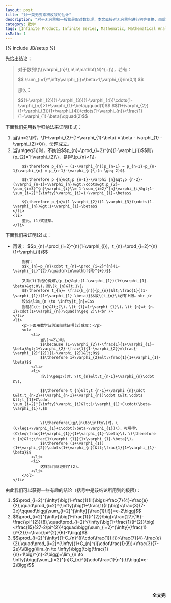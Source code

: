 ```yaml
---
layout: post
title: "对一类无穷乘积收敛的估计"
description: "对于无穷乘积一般都是取对数处理，本文直接对无穷乘积进行初等变换，而后对其值的范围进行估计。原发表于2007年第12期《数学通讯》。"
category: 数学
tags: [Infinite Product, Infinite Series, Mathematic, Mathematical Analysis]
isMath: 1
---
```

{% include JB/setup %}
<p>先给出结论：</p>
<blockquote class="r-background">
	<p>对于数列\(\{\varphi_{n}\},n\in\mathbf{N}^{+}\)，若有：</p>
	$$ \sum_{i=1}^\infty\varphi_{i}=\beta>1,\varphi_{i}\in(0,1) $$
	<p>那么：</p>
	$$(1-\varphi_{2})(1-\varphi_{3})(1-\varphi_{4})\cdots(1-\varphi_{n})>1+\varphi_{1}-\beta\qquad(1)$$
	$$(1+\varphi_{2})(1+\varphi_{3})(1+\varphi_{4})\cdots(1+\varphi_{n})&lt;\frac{1}{1+\varphi_{1}-\beta}\qquad(2)$$
</blockquote>
<p>下面我们先用数学归纳法来证明(1)式：</p>
<ol>
	<li>
		当\(n=2\)时，\(1-\varphi_{2}-(1+\varphi_{1}-\beta) = \beta - \varphi_{1} - \varphi_{2}&gt;0\)，命题成立。
	</li>
	<li>
		当\(n\geq3\)时，不妨设$$p_{n}=\prod_{i=2}^{n}(1-\varphi_{i})$$则\(p_{2}=1-\varphi_{2}\)，易得\(p_{n}&lt;1\)。
		
		$$\therefore p_{n} = (1-\varphi_{n})p_{n-1} = p_{n-1}-p_{n-1}\varphi_{n} = p_{n-1}-\varphi_{n}\;(n \geq 2)$$
		
		$$\therefore p_{n}&gt;p_{n-1}-\varphi_{n}&gt;p_{n-2}-(\varphi_{n-1}+\varphi_{n})&gt;\cdots&gt;p_{2}-\sum_{i=3}^{n}\varphi_{i}\\= 1-\sum_{i=2}^{n}\varphi_{i}&gt;1-\sum_{i=2}^{\infty}\varphi_{i}=1+\varphi_{1}-\beta$$
		
		$$\therefore p_{n}=(1-\varphi_{2})(1-\varphi_{3})\cdots(1-\varphi_{n})&gt;1+\varphi_{1}-\beta$$
	</li>
	<li>
		至此，(1)式证毕。
	</li>
</ol>
<p></p>
<p>下面我们来证明(2)式：</p>
<ul>
	<li>再设：
		$$p_{n}=\prod_{i=2}^{n}(1-\varphi_{i})，t_{n}=\prod_{i=2}^{n}(1+\varphi_{i})$$

		则有：
		$$k_{n}=p_{n}\cdot t_{n}=\prod_{i=2}^{n}(1-\varphi_{i}^{2})\quad(n\in\mathbf{N}^{+})$$

		又由(1)中结论得知\(p_{n}&gt;(1-\varphi_{1})(1+\varphi_{1}-\beta)&gt;0\)，而\(k_{n}&lt;1\)，
		$$\therefore t_{n}= \frac{k_{n}}{p_{n}}&lt;\frac{1}{(1-\varphi_{1})(1+\varphi_{1}-\beta)}$$故\(t_{n}\)必有上限。<br />
		设$$\lim_{n \to \infty}t_{n}=C$$
		则易知\(t_{n}&lt;C\)，\(t_{1}=1+\varphi_{1}\)，\(t_{n}=t_{n-1}\cdot(1+\varphi_{n})\quad(n\geq 2)\)<br />
	</li>
	<li>
		<p>下面用数学归纳法继续证明(2)成立：</p>
		<ol>
			<li>
				当\(n=2\)时，
				$$\because (1+\varphi_{2})-\frac{1}{1+\varphi_{1}-\beta}&gt;1+\varphi_{2}-\frac{1}{1-\varphi_{2}}=\frac{-\varphi_{2}^{2}}{1-\varphi_{2}}&lt;0$$
				$$\therefore 1+\varphi_{2}&lt;\frac{1}{1+\varphi_{1}-\beta}$$
			</li>
			<li>
				当\(n\geq3\)时，\(t_{n}&lt;t_{n-1}+\varphi_{n}\cdot C\)，

				$$\therefore t_{n}&lt;t_{n-1}+\varphi_{n}\cdot C&lt;t_{n-2}+(\varphi_{n-1}+\varphi_{n})\cdot C&lt;\cdots &lt;t_{1}+C\cdot \sum_{i=2}^{\infty}\varphi_{i}&lt;1+\varphi_{1}+C\cdot(\beta-\varphi_{1}),$$


				\(\therefore\)当\(n\to\infty\)时，\(C\leq1+\varphi_{1}+C\cdot(\beta-\varphi_{1})\)，可解得\(C\leq\frac{1+\varphi_{1}}{1+\varphi_{1}-\beta}\)，\(\therefore t_{n}&lt;\frac{1+\varphi_{1}}{1+\varphi_{1}-\beta}\)，
				$$\therefore (1+\varphi_{1})(1+\varphi_{2})\cdots(1+\varphi_{n})&lt;\frac{1}{1+\varphi_{1}-\beta}$$
			</li>
			<li>
				这样我们就证明了(2)。
			</li>
		</ol>
	</li>
</ul>
<p />
<p>由此我们可以获得一些有趣的结论（括号中是该结论所用到的极限）：</p>
<ol>
	<li>
		$$\prod_{i=2}^{\infty}\big(1-\frac{1}{i!}\big)&gt;\frac{7}{4}-\frac{e}{2},\quad\prod_{i=2}^{\infty}\big(1+\frac{1}{i!}\big)&lt\frac{3}{7-2e}\qquad\bigg(\sum_{i=2}^{\infty}{\frac{1}{i!}}=e-2\bigg)$$
	</li>
	<li>
		$$\prod_{i=2}^{\infty}\big(1-\frac{1}{i^{2}}\big)&gt;\frac{27}{16}-\frac{\pi^{2}}{8},\quad\prod_{i=2}^{\infty}\big(1+\frac{1}{i^{2}}\big)&lt\frac{15}{27-2\pi^{2}}\qquad\bigg(\sum_{i=2}^{\infty}{\frac{1}{i^{2}}}=\frac{\pi^{2}}{6}-1\bigg)$$
	</li>
	<li>
		$$\prod_{i=2}^{\infty}(1-C_{n}^{i}\cdot\frac{1}{i!})&gt;\frac{7}{4}-\frac{e}{2},\quad\prod_{i=2}^{\infty}(1+C_{n}^{i}\cdot\frac{1}{i!})&lt\frac{3}{7-2e}\\\Bigg(\lim_{n \to \infty}\bigg(\big(\frac{1}{n}+1\big)^{n}-2\bigg)=\lim_{n \to \infty}\bigg(\sum_{i=2}^{n}C_{n}^{i}\cdot\frac{1}{n^{i}}\bigg)=e-2\Bigg)$$
	</li>
</ol>
<p>&nbsp;</p>
<p>&nbsp;</p>
<p style="text-align:right"><strong>全文完</strong></p>